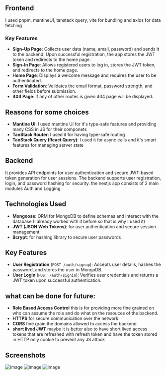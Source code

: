## Frontend

I used pnpm, mantineUI, tanstack query, vite for bundling and axios for data fetching

### Key Features

- **Sign-Up Page**: Collects user data (name, email, password) and sends it to the backend. Upon successful registration, the app stores the JWT token and redirects to the home page.
- **Sign-In Page**: Allows registered users to log in, stores the JWT token, and redirects to the home page.
- **Home Page**: Displays a welcome message and requires the user to be authenticated.
- **Form Validation**: Validates the email format, password strength, and other fields before submission.
- **404 Page**: if any of other routes is given 404 page will be displayed.

## Reasons for some choices

- **Mantine UI**: I used mantine UI for it's type-safe features and providing many CSS in JS for their componets
- **TanStack Router**: I used it for having type-safe routing
- **TanStack Query (React Query)**: I used it for async calls and it's smart features for managing server state

## Backend

It provides API endpoints for user authentication and secure JWT-based token generation for user sessions. The backend supports user registration, login, and password hashing for security.
the nestjs app consists of 2 main modules Auth and Logging.

## Technologies Used

- **Mongoose**: ORM for MongoDB to define schemas and interact with the database (I already worked with it before so that is why I used it)
- **JWT (JSON Web Tokens)**: for user authentication and secure session management
- **Bcrypt**: for  hashing library to secure user passwords

## Key Features

- **User Registration** (`POST /auth/signup`): Accepts user details, hashes the password, and stores the user in MongoDB.
- **User Login** (`POST /auth/signin`): Verifies user credentials and returns a JWT token upon successful authentication.


## what can be done for future:

- **Role Based Access Control** this is for providing more fine grained on who can assume the role and do what on the resouces of the backend.
- **HTTPS** for secure communication over the network
- **CORS** fine grain the domains allowed to access the backend
- **short lived JWT** maybe it is better also to have short lived access tokens that are refreshed with refresh token and have the token stored in HTTP only cookie to prevent any JS attack

## Screenshots

![image](https://github.com/user-attachments/assets/25bcbea9-4ae0-4796-ac40-400454deabc4)
![image](https://github.com/user-attachments/assets/66636a9d-b090-4dfe-9ed7-d55688124e08)
![image](https://github.com/user-attachments/assets/875995be-f11e-4a90-9722-84e97b050743)




